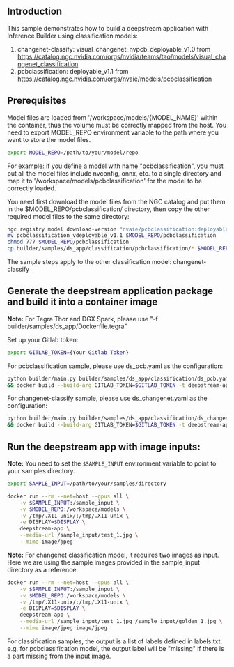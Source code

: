 ## Introduction

This sample demonstrates how to build a deepstream application with Inference Builder using classification models:
1. changenet-classify: visual_changenet_nvpcb_deployable_v1.0 from https://catalog.ngc.nvidia.com/orgs/nvidia/teams/tao/models/visual_changenet_classification
2. pcbclassification: deployable_v1.1 from https://catalog.ngc.nvidia.com/orgs/nvaie/models/pcbclassification

## Prerequisites

Model files are loaded from '/workspace/models/{MODEL_NAME}' within the container, thus the volume must be correctly mapped from the host.
You need to export MODEL_REPO environment variable to the path where you want to store the model files.

```bash
export MODEL_REPO=/path/to/your/model/repo
```

For example: if you define a model with name "pcbclassification", you must put all the model files include nvconfig, onnx, etc. to a single directory and map it to '/workspace/models/pcbclassification' for the model to be correctly loaded.

You need first download the model files from the NGC catalog and put them in the $MODEL_REPO/pcbclassification/ directory, then copy the other required model files to the same directory:

```bash
ngc registry model download-version "nvaie/pcbclassification:deployable_v1.1"
mv pcbclassification_vdeployable_v1.1 $MODEL_REPO/pcbclassification
chmod 777 $MODEL_REPO/pcbclassification
cp builder/samples/ds_app/classification/pcbclassification/* $MODEL_REPO/pcbclassification/
```

The sample steps apply to the other classification model: changenet-classify


## Generate the deepstream application package and build it into a container image

**Note:** For Tegra Thor and DGX Spark, please use "-f builder/samples/ds_app/Dockerfile.tegra"

Set up your Gitlab token:

```bash
export GITLAB_TOKEN={Your Gitlab Token}
```

For pcbclassification sample, please use ds_pcb.yaml as the configuration:

```bash
python builder/main.py builder/samples/ds_app/classification/ds_pcb.yaml -o builder/samples/ds_app --server-type serverless -t \
&& docker build --build-arg GITLAB_TOKEN=$GITLAB_TOKEN -t deepstream-app builder/samples/ds_app
```

For changenet-classify sample, please use ds_changenet.yaml as the configuration:

```bash
python builder/main.py builder/samples/ds_app/classification/ds_changenet.yaml -o builder/samples/ds_app --server-type serverless -t \
&& docker build --build-arg GITLAB_TOKEN=$GITLAB_TOKEN -t deepstream-app builder/samples/ds_app
```


## Run the deepstream app with image inputs:

**Note:** You need to set the `$SAMPLE_INPUT` environment variable to point to your samples directory.

```bash
export SAMPLE_INPUT=/path/to/your/samples/directory
```

```bash
docker run --rm --net=host --gpus all \
    -v $SAMPLE_INPUT:/sample_input \
    -v $MODEL_REPO:/workspace/models \
    -v /tmp/.X11-unix/:/tmp/.X11-unix \
    -e DISPLAY=$DISPLAY \
    deepstream-app \
    --media-url /sample_input/test_1.jpg \
    --mime image/jpeg
```

**Note:** For changenet classification model, it requires two images as input. Here we are using the sample images provided in the sample_input directory as a reference.

```bash
docker run --rm --net=host --gpus all \
    -v $SAMPLE_INPUT:/sample_input \
    -v $MODEL_REPO:/workspace/models \
    -v /tmp/.X11-unix/:/tmp/.X11-unix \
    -e DISPLAY=$DISPLAY \
    deepstream-app \
    --media-url /sample_input/test_1.jpg /sample_input/golden_1.jpg \
    --mime image/jpeg image/jpeg
```

For classification samples, the output is a list of labels defined in labels.txt. e.g, for pcbclassification model, the output label will be "missing" if there is a part missing from the input image.